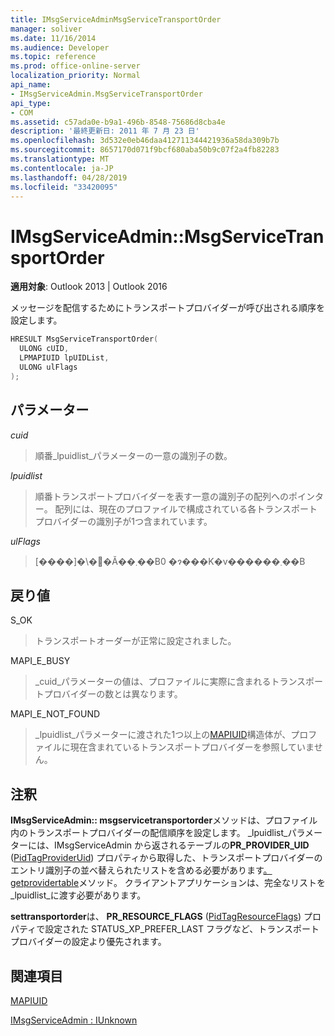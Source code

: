 ```yaml
---
title: IMsgServiceAdminMsgServiceTransportOrder
manager: soliver
ms.date: 11/16/2014
ms.audience: Developer
ms.topic: reference
ms.prod: office-online-server
localization_priority: Normal
api_name:
- IMsgServiceAdmin.MsgServiceTransportOrder
api_type:
- COM
ms.assetid: c57ada0e-b9a1-496b-8548-75686d8cba4e
description: '最終更新日: 2011 年 7 月 23 日'
ms.openlocfilehash: 3d532e0eb46daa412711344421936a58da309b7b
ms.sourcegitcommit: 8657170d071f9bcf680aba50b9c07f2a4fb82283
ms.translationtype: MT
ms.contentlocale: ja-JP
ms.lasthandoff: 04/28/2019
ms.locfileid: "33420095"
---
```

# <a name="imsgserviceadminmsgservicetransportorder"></a>IMsgServiceAdmin::MsgServiceTransportOrder

  
  
**適用対象**: Outlook 2013 | Outlook 2016 
  
メッセージを配信するためにトランスポートプロバイダーが呼び出される順序を設定します。
  
```cpp
HRESULT MsgServiceTransportOrder(
  ULONG cUID,
  LPMAPIUID lpUIDList,
  ULONG ulFlags    
);
```

## <a name="parameters"></a>パラメーター

 _cuid_
  
> 順番_lpuidlist_パラメーターの一意の識別子の数。 
    
 _lpuidlist_
  
> 順番トランスポートプロバイダーを表す一意の識別子の配列へのポインター。 配列には、現在のプロファイルで構成されている各トランスポートプロバイダーの識別子が1つ含まれています。
    
 _ulFlags_
  
> [����]�\�񂳂�Ă��܂��B0 �ɂ���K�v������܂��B
    
## <a name="return-value"></a>戻り値

S_OK 
  
> トランスポートオーダーが正常に設定されました。
    
MAPI_E_BUSY 
  
> _cuid_パラメーターの値は、プロファイルに実際に含まれるトランスポートプロバイダーの数とは異なります。 
    
MAPI_E_NOT_FOUND 
  
> _lpuidlist_パラメーターに渡された1つ以上の[MAPIUID](mapiuid.md)構造体が、プロファイルに現在含まれているトランスポートプロバイダーを参照していません。 
    
## <a name="remarks"></a>注釈

**IMsgServiceAdmin:: msgservicetransportorder**メソッドは、プロファイル内のトランスポートプロバイダーの配信順序を設定します。 _lpuidlist_パラメーターには、IMsgServiceAdmin から返されるテーブルの**PR_PROVIDER_UID** ([PidTagProviderUid](pidtagprovideruid-canonical-property.md)) プロパティから取得した、トランスポートプロバイダーのエントリ識別子の並べ替えられたリストを含める必要があります[。getprovidertable](imsgserviceadmin-getprovidertable.md)メソッド。 クライアントアプリケーションは、完全なリストを_lpuidlist_に渡す必要があります。
  
 **settransportorder**は、 **PR_RESOURCE_FLAGS** ([PidTagResourceFlags](pidtagresourceflags-canonical-property.md)) プロパティで設定された STATUS_XP_PREFER_LAST フラグなど、トランスポートプロバイダーの設定より優先されます。 
  
## <a name="see-also"></a>関連項目



[MAPIUID](mapiuid.md)
  
[IMsgServiceAdmin : IUnknown](imsgserviceadminiunknown.md)


